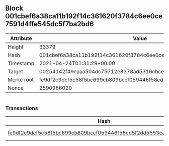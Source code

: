 ## Block 001cbef6a38ca11b192f14c361620f3784c6ee0ce7591d4ffe545dc5f7ba2bd6

Attribute | Value
--- | ---
Height | 33379
Hash | 001cbef6a38ca11b192f14c361620f3784c6ee0ce7591d4ffe545dc5f7ba2bd6
Timestamp | 2021-04-24T01:31:29+00:00
Target | 00254142f49eaaa504dc75712e8378ad5316cbcead634704b3734b6271167cc4
Merke root | fe9df2c9dcf5c58f5bc699cb809bccf059446f58cd5f2dd5553cab5852d62e39
Nonce | 2590966020

```

```

### Transactions

Hash | Amount
--- | ---
[fe9df2c9dcf5c58f5bc699cb809bccf059446f58cd5f2dd5553cab5852d62e39](fe9df2c9dcf5c58f5bc699cb809bccf059446f58cd5f2dd5553cab5852d62e39.md) | 10.00000000 SKEPTI 
